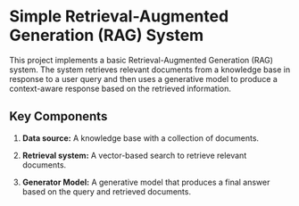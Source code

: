 # Simple Retrieval-Augmented Generation (RAG) System

This project implements a basic Retrieval-Augmented Generation (RAG) system. The system retrieves relevant documents from a knowledge base in response to a user query and then uses a generative model to produce a context-aware response based on the retrieved information.

## Key Components

1. **Data source:** A knowledge base with a collection of documents.

2. **Retrieval system:** A vector-based search to retrieve relevant documents.

3. **Generator Model:** A generative model that produces a final answer based on the query and retrieved documents.